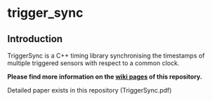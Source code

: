 # trigger_sync

## Introduction
TriggerSync is a C++ timing library synchronising the timestamps of multiple triggered sensors with respect to a common clock.

**Please find more information on the [wiki pages](https://github.com/englishar/trigger_sync/wiki) of this repository.**

Detailed paper exists in this repository (TriggerSync.pdf)